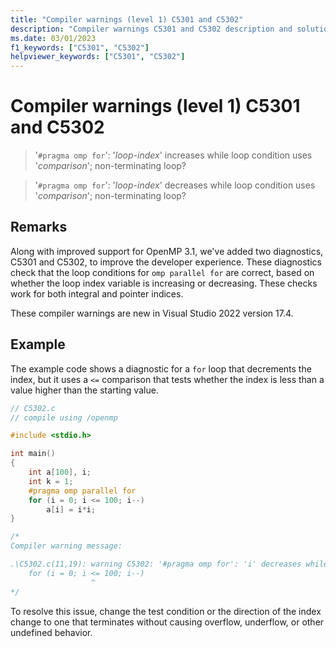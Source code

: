 ```yaml
---
title: "Compiler warnings (level 1) C5301 and C5302"
description: "Compiler warnings C5301 and C5302 description and solution."
ms.date: 03/01/2023
f1_keywords: ["C5301", "C5302"]
helpviewer_keywords: ["C5301", "C5302"]
---
```

# Compiler warnings (level 1) C5301 and C5302

> '`#pragma omp for`': '*loop-index*' increases while loop condition uses '*comparison*'; non-terminating loop?

> '`#pragma omp for`': '*loop-index*' decreases while loop condition uses '*comparison*'; non-terminating loop?

## Remarks

Along with improved support for OpenMP 3.1, we've added two diagnostics, C5301 and C5302, to improve the developer experience. These diagnostics check that the loop conditions for `omp parallel for` are correct, based on whether the loop index variable is increasing or decreasing. These checks work for both integral and pointer indices.

These compiler warnings are new in Visual Studio 2022 version 17.4.

## Example

The example code shows a diagnostic for a `for` loop that decrements the index, but it uses a `<=` comparison that tests whether the index is less than a value higher than the starting value.

```C
// C5302.c
// compile using /openmp

#include <stdio.h>

int main()
{
    int a[100], i;
    int k = 1;
    #pragma omp parallel for
    for (i = 0; i <= 100; i--)
        a[i] = i*i;
}

/*
Compiler warning message:

.\C5302.c(11,19): warning C5302: '#pragma omp for': 'i' decreases while loop condition uses '<='; non-terminating loop?
    for (i = 0; i <= 100; i--)
                  ^
*/
```

To resolve this issue, change the test condition or the direction of the index change to one that terminates without causing overflow, underflow, or other undefined behavior.
